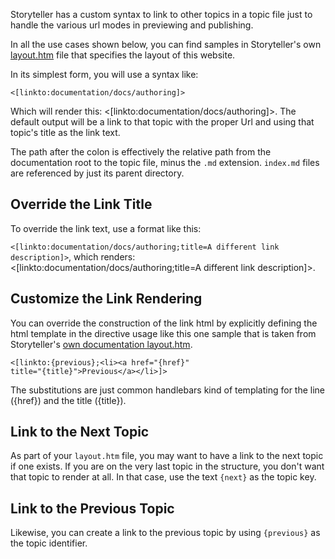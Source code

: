 <!--Title: Linking to Other Topics-->

Storyteller has a custom syntax to link to other topics in a topic file just to handle the various url modes in previewing and publishing.

In all the use cases shown below, you can find samples in Storyteller's own [layout.htm](https://github.com/storyteller/Storyteller/blob/master/documentation/layout.htm) file that specifies the layout of this website.

In its simplest form, you will use a syntax like:

<code>&lt;[linkto:documentation/docs/authoring]&gt;</code>

Which will render this: <[linkto:documentation/docs/authoring]>. The default output will be a link to that topic with the proper Url and using that topic's title as the link text.

The path after the colon is effectively the relative path from the documentation root to the topic file, minus the `.md` extension. `index.md` files are referenced by just its parent directory.



## Override the Link Title

To override the link text, use a format like this:

<code>&lt;[linkto:documentation/docs/authoring;title=A different link description]&gt;</code>, which renders: <[linkto:documentation/docs/authoring;title=A different link description]>.

## Customize the Link Rendering

You can override the construction of the link html by explicitly defining the html template in the directive usage like this one sample that is taken from Storyteller's [own documentation layout.htm](https://github.com/storyteller/Storyteller/blob/master/documentation/layout.htm#L60-L61).

<code>&lt;[linkto:{previous};&lt;li&gt;&lt;a href="{href}" title="{title}"&gt;Previous&lt;/a&gt;</li&gt;]></code>

The substitutions are just common handlebars kind of templating for the line ({href}) and the title ({title}).


## Link to the Next Topic

As part of your `layout.htm` file, you may want to have a link to the next topic if one exists. If you are on the very last topic in the structure, you don't want that topic to render at all. In that case, use the text `{next}` as the topic key.


## Link to the Previous Topic

Likewise, you can create a link to the previous topic by using `{previous}` as the topic identifier.
